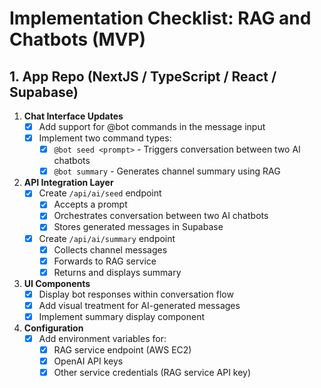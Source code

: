# Implementation Checklist: RAG and Chatbots (MVP)

## 1. App Repo (NextJS / TypeScript / React / Supabase)

1. **Chat Interface Updates**
   - [x] Add support for @bot commands in the message input
   - [x] Implement two command types:
     - [x] `@bot seed <prompt>` - Triggers conversation between two AI chatbots
     - [x] `@bot summary` - Generates channel summary using RAG

2. **API Integration Layer**
   - [x] Create `/api/ai/seed` endpoint
     - [x] Accepts a prompt
     - [x] Orchestrates conversation between two AI chatbots
     - [x] Stores generated messages in Supabase
   - [x] Create `/api/ai/summary` endpoint
     - [x] Collects channel messages
     - [x] Forwards to RAG service
     - [x] Returns and displays summary

3. **UI Components**
   - [x] Display bot responses within conversation flow
   - [x] Add visual treatment for AI-generated messages
   - [x] Implement summary display component

4. **Configuration**
   - [x] Add environment variables for:
     - [x] RAG service endpoint (AWS EC2)
     - [x] OpenAI API keys
     - [x] Other service credentials (RAG service API key)
